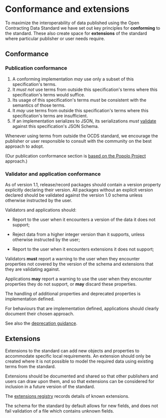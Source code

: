 

# Conformance and extensions

<span class="lead">To maximize the interoperability of data published using the Open Contracting Data Standard we have set out key principles for **conforming** to the standard. These also create space for **extensions** of the standard where particular publisher or user needs require.</span>

## Conformance 

### Publication conformance

1. A conforming implementation *may* use only a subset of this specification's terms.
1. It *must not* use terms from outside this specification's terms where this specification's terms would suffice.
1. Its usage of this specification's terms *must* be consistent with the semantics of those terms.
1. It *may* use terms from outside this specification's terms where this specification's terms are insufficient.
1. If an implementation serializes to JSON, its serializations *must* [validate](http://ocds.open-contracting.org/validator/) against this specification's JSON Schema.

Whenever using terms from outside the OCDS standard, we encourage the publisher or user responsible to consult with the community on the best approach to adopt. 

(Our publication conformance section is [based on the Popolo Project](http://www.popoloproject.com/specs/#conformance) approach.)

### Validator and application conformance

As of version 1.1, release/record packages should contain a version property explicitly declaring their version. All packages without an explicit version declared should be validated against the version 1.0 schema unless otherwise instructed by the user.  

Validators and applications should:

* Report to the user when it encounters a version of the data it does not support;

* Reject data from a higher integer version than it supports, unless otherwise instructed by the user; 

* Report to the user when it encounters extensions it does not support;

Validators **must** report a warning to the user when they encounter properties not covered by the version of the schema and extensions that they are validating against. 

Applications **may** report a warning to use the user when they encounter properties they do not support, or **may** discard these properties.

The handling of additional properties and deprecated properties is implementation defined.

For behaviours that are implementation defined, applications should clearly document their chosen approach. 

See also the [deprecation guidance](deprecation.md). 

## Extensions

Extensions to the standard can add new objects and properties to accommodate specific local requirements. An extension should only be created where it is not possible to model the required data using existing terms from the standard.

Extensions should be documented and shared so that other publishers and users can draw upon them, and so that extensions can be considered for inclusion in a future version of the standard.

The [extensions registry](../../../../extensions/) records details of known extensions. 

The schema for the standard by default allows for new fields, and does not fail validation of a file which contains unknown fields. 
